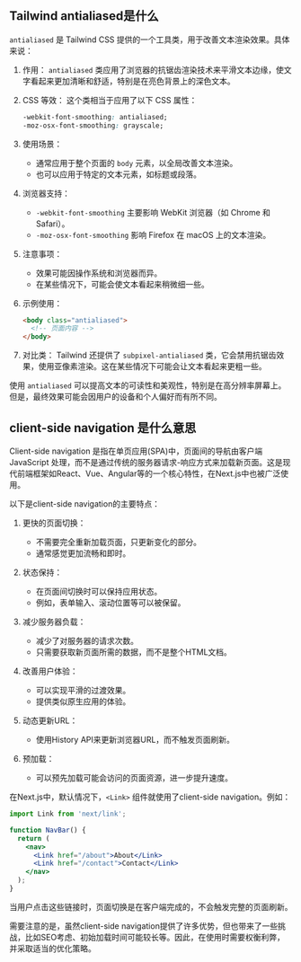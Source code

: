 ## Tailwind antialiased是什么

`antialiased` 是 Tailwind CSS 提供的一个工具类，用于改善文本渲染效果。具体来说：

1. 作用：
   `antialiased` 类应用了浏览器的抗锯齿渲染技术来平滑文本边缘，使文字看起来更加清晰和舒适，特别是在亮色背景上的深色文本。

2. CSS 等效：
   这个类相当于应用了以下 CSS 属性：

   ```css
   -webkit-font-smoothing: antialiased;
   -moz-osx-font-smoothing: grayscale;
   ```

3. 使用场景：

   - 通常应用于整个页面的 `body` 元素，以全局改善文本渲染。
   - 也可以应用于特定的文本元素，如标题或段落。

4. 浏览器支持：

   - `-webkit-font-smoothing` 主要影响 WebKit 浏览器（如 Chrome 和 Safari）。
   - `-moz-osx-font-smoothing` 影响 Firefox 在 macOS 上的文本渲染。

5. 注意事项：

   - 效果可能因操作系统和浏览器而异。
   - 在某些情况下，可能会使文本看起来稍微细一些。

6. 示例使用：

   ```html
   <body class="antialiased">
     <!-- 页面内容 -->
   </body>
   ```

7. 对比类：
   Tailwind 还提供了 `subpixel-antialiased` 类，它会禁用抗锯齿效果，使用亚像素渲染。这在某些情况下可能会让文本看起来更粗一些。

使用 `antialiased` 可以提高文本的可读性和美观性，特别是在高分辨率屏幕上。但是，最终效果可能会因用户的设备和个人偏好而有所不同。

## client-side navigation 是什么意思

Client-side navigation 是指在单页应用(SPA)中，页面间的导航由客户端 JavaScript 处理，而不是通过传统的服务器请求-响应方式来加载新页面。这是现代前端框架如React、Vue、Angular等的一个核心特性，在Next.js中也被广泛使用。

以下是client-side navigation的主要特点：

1. 更快的页面切换：

   - 不需要完全重新加载页面，只更新变化的部分。
   - 通常感觉更加流畅和即时。

2. 状态保持：

   - 在页面间切换时可以保持应用状态。
   - 例如，表单输入、滚动位置等可以被保留。

3. 减少服务器负载：

   - 减少了对服务器的请求次数。
   - 只需要获取新页面所需的数据，而不是整个HTML文档。

4. 改善用户体验：

   - 可以实现平滑的过渡效果。
   - 提供类似原生应用的体验。

5. 动态更新URL：

   - 使用History API来更新浏览器URL，而不触发页面刷新。

6. 预加载：
   - 可以预先加载可能会访问的页面资源，进一步提升速度。

在Next.js中，默认情况下，`<Link>` 组件就使用了client-side navigation。例如：

```jsx
import Link from 'next/link';

function NavBar() {
  return (
    <nav>
      <Link href="/about">About</Link>
      <Link href="/contact">Contact</Link>
    </nav>
  );
}
```

当用户点击这些链接时，页面切换是在客户端完成的，不会触发完整的页面刷新。

需要注意的是，虽然client-side navigation提供了许多优势，但也带来了一些挑战，比如SEO考虑、初始加载时间可能较长等。因此，在使用时需要权衡利弊，并采取适当的优化策略。
